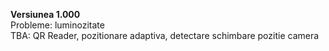 **Versiunea 1.000**  
Probleme: luminozitate  
TBA: QR Reader, pozitionare adaptiva, detectare schimbare pozitie camera  
